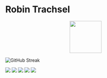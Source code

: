 # Robin Trachsel
<p style="
  display: flex;
  flex-direction: column;
  justify-content: center;
  align-items: center;
  ">
  <img src="https://profile-counter.glitch.me/DoctorProgrammer/count.svg" width="100vw">
  
  ![GitHub Streak](https://streak-stats.demolab.com/?user=DoctorProgrammer&theme=dark&hide_border=true&date_format=j%20M%5B%20Y%5D&card_width=700)
  
  ![](https://github-profile-summary-cards.vercel.app/api/cards/profile-details?username=DoctorProgrammer&theme=apprentice)
  ![](http://github-profile-summary-cards.vercel.app/api/cards/repos-per-language?username=DoctorProgrammer&theme=apprentice&exclude=)      ![](http://github-profile-summary-cards.vercel.app/api/cards/most-commit-language?username=DoctorProgrammer&theme=apprentice&exclude=)
  ![](https://github-profile-summary-cards.vercel.app/api/cards/stats?username=DoctorProgrammer&theme=apprentice)      ![](https://camo.githubusercontent.com/6c6313881db0662b52591ed615e9601d7aea95042c521ede79587dfa10614c08/687474703a2f2f6769746875622d70726f66696c652d73756d6d6172792d63617264732e76657263656c2e6170702f6170692f63617264732f70726f647563746976652d74696d653f757365726e616d653d446f63746f7250726f6772616d6d6572267468656d653d61707072656e74696365267574634f66667365743d31)
</p>
